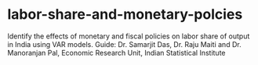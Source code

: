 # labor-share-and-monetary-polcies
Identify the effects of monetary and fiscal policies on labor share of output in India using VAR models.
Guide:  Dr. Samarjit Das, Dr. Raju Maiti and Dr. Manoranjan Pal, Economic Research Unit, Indian Statistical Institute
